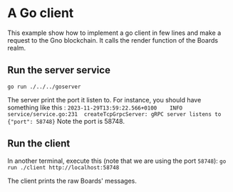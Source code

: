 # A Go client

This example show how to implement a go client in few lines and make a request
to the Gno blockchain. It calls the render function of the Boards realm.

## Run the server service

`go run ./../../goserver`

The server print the port it listen to. For instance, you should have something
like this :
`2023-11-29T13:59:22.566+0100    INFO    service/service.go:231  createTcpGrpcServer: gRPC server listens to    {"port": 58748}`
Note the port is 58748.

## Run the client

In another terminal, execute this (note that we are using the port `58748`):
`go run ./client http://localhost:58748`

The client prints the raw Boards' messages.
